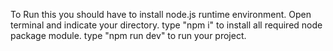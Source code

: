To Run this you should have to install node.js runtime environment.
Open terminal and indicate your directory.
type "npm i" to install all required node package module.
type "npm run dev" to run your project.
